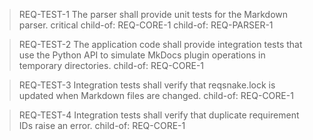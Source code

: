 > REQ-TEST-1
> The parser shall provide unit tests for the Markdown parser.
> critical
> child-of: REQ-CORE-1
> child-of: REQ-PARSER-1

> REQ-TEST-2
> The application code shall provide integration tests that use the Python API to simulate MkDocs plugin operations in temporary directories.
> child-of: REQ-CORE-1

> REQ-TEST-3
> Integration tests shall verify that reqsnake.lock is updated when Markdown files are changed.
> child-of: REQ-CORE-1

> REQ-TEST-4
> Integration tests shall verify that duplicate requirement IDs raise an error.
> child-of: REQ-CORE-1 